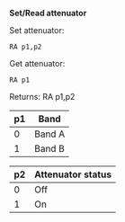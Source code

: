 __Set/Read attenuator__

Set attenuator:

	RA p1,p2

Get attenuator:

	RA p1

Returns: RA p1,p2

| p1  | Band |
| --- | --- |
| 0 | Band A |
| 1 | Band B |

| p2  | Attenuator status |
| --- | --- |
| 0 | Off |
| 1 | On  |
